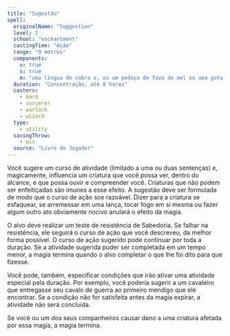 ```yaml
---
title: "Sugestão"
spell:
  originalName: "Suggestion"
  level: 2
  school: "enchantment"
  castingTime: "Ação"
  range: "9 metros"
  components:
    v: true
    s: true
    m: "uma língua de cobra e, ou um pedaço de favo de mel ou uma gota de azeite doce"
  duration: "Concentração, até 8 horas"
  casters:
    - bard
    - sorcerer
    - warlock
    - wizard
  type:
    - utility
  savingThrow:
    - wis
  source: "Livro do Jogador"
---
```


Você sugere um curso de atividade (limitado a uma ou duas sentenças) e, magicamente, influencia um criatura que você possa ver, dentro do alcance, e que possa ouvir e compreender você. Criaturas que não podem ser enfeitiçadas são imunes a esse efeito. A sugestão deve ser formulada de modo que o curso de ação soe razoável. Dizer para a criatura se esfaquear, se arremessar em uma lança, tocar fogo em si mesma ou fazer algum outro ato obviamente nocivo anulará o efeito da magia.

O alvo deve realizar um teste de resistência de Sabedoria. Se falhar na resistência, ele seguirá o curso de ação que você descreveu, da melhor forma possível. O curso de ação sugerido pode continuar por toda a duração. Se a atividade sugerida puder ser completada em um tempo menor, a magia termina quando o alvo completar o que lhe foi dito para que fizesse.

Você pode, também, especificar condições que irão ativar uma atividade especial pela duração. Por exemplo, você poderia sugerir a um cavaleiro que entregasse seu cavalo de guerra ao primeiro mendigo que ele encontrar. Se a condição não for satisfeita antes da magia expirar, a atividade não será concluída.

Se você ou um dos seus companheiros causar dano a uma criatura afetada por essa magia, a magia termina.
